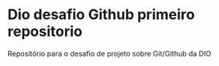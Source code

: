 # Dio desafio Github primeiro repositorio
Repositório para o desafio de projeto sobre Git/Github da DIO
